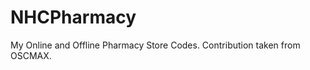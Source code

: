 NHCPharmacy
===========

My Online and Offline Pharmacy Store Codes. Contribution taken from OSCMAX.
